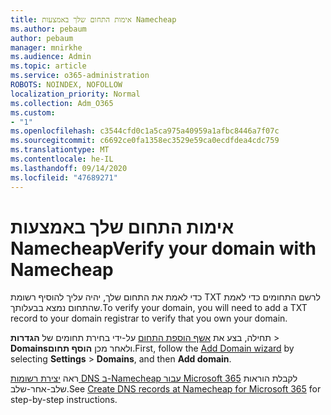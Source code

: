 ```yaml
---
title: אימות התחום שלך באמצעות Namecheap
ms.author: pebaum
author: pebaum
manager: mnirkhe
ms.audience: Admin
ms.topic: article
ms.service: o365-administration
ROBOTS: NOINDEX, NOFOLLOW
localization_priority: Normal
ms.collection: Adm_O365
ms.custom:
- "1"
ms.openlocfilehash: c3544cfd0c1a5ca975a40959a1afbc8446a7f07c
ms.sourcegitcommit: c6692ce0fa1358ec3529e59ca0ecdfdea4cdc759
ms.translationtype: MT
ms.contentlocale: he-IL
ms.lasthandoff: 09/14/2020
ms.locfileid: "47689271"
---
```

# <a name="verify-your-domain-with-namecheap"></a><span data-ttu-id="c2a39-102">אימות התחום שלך באמצעות Namecheap</span><span class="sxs-lookup"><span data-stu-id="c2a39-102">Verify your domain with Namecheap</span></span>

<span data-ttu-id="c2a39-103">כדי לאמת את התחום שלך, יהיה עליך להוסיף רשומת TXT לרשם התחומים כדי לאמת שהתחום נמצא בבעלותך.</span><span class="sxs-lookup"><span data-stu-id="c2a39-103">To verify your domain, you will need to add a TXT record to your domain registrar to verify that you own your domain.</span></span> 

<span data-ttu-id="c2a39-104">תחילה, בצע את [אשף הוספת התחום](https://portal.office.com/adminportal/home#/Domains) על-ידי בחירת תחומים של **הגדרות** \> **Domains**ולאחר מכן **הוסף תחום**.</span><span class="sxs-lookup"><span data-stu-id="c2a39-104">First, follow the [Add Domain wizard](https://portal.office.com/adminportal/home#/Domains) by selecting **Settings** \> **Domains**, and then **Add domain**.</span></span>
  
<span data-ttu-id="c2a39-105">ראה [יצירת רשומות DNS ב-Namecheap עבור Microsoft 365](https://docs.microsoft.com/microsoft-365/admin/dns/create-dns-records-at-namecheap) לקבלת הוראות שלב-אחר-שלב.</span><span class="sxs-lookup"><span data-stu-id="c2a39-105">See [Create DNS records at Namecheap for Microsoft 365](https://docs.microsoft.com/microsoft-365/admin/dns/create-dns-records-at-namecheap) for step-by-step instructions.</span></span>